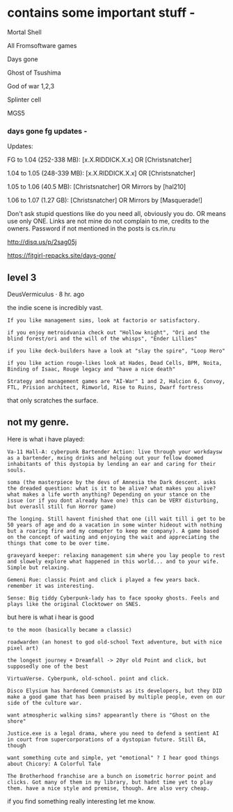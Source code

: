 # contains some important stuff - 



Mortal Shell

All Fromsoftware games

Days gone

Ghost of Tsushima

God of war 1,2,3

Splinter cell

MGS5


### days gone fg updates - 

Updates:

FG to 1.04 (252-338 MB): [x.X.RIDDICK.X.x] OR [Christsnatcher]

1.04 to 1.05 (248-339 MB): [x.X.RIDDICK.X.x] OR [Christsnatcher]

1.05 to 1.06 (40.5 MB): [Christsnatcher] OR Mirrors by [hal210]

1.06 to 1.07 (1.27 GB): [Christsnatcher] OR Mirrors by [Masquerade!]

Don't ask stupid questions like do you need all, obviously you do.
OR means use only ONE.
Links are not mine do not complain to me, credits to the owners.
Password if not mentioned in the posts is cs.rin.ru

http://disq.us/p/2sag05j

https://fitgirl-repacks.site/days-gone/


## level 3
DeusVermiculus
·
8 hr. ago

the indie scene is incredibly vast.

    If you like management sims, look at factorio or satisfactory.

    if you enjoy metroidvania check out "Hollow knight", "Ori and the blind forest/ori and the will of the whisps", "Ender Lillies"

    if you like deck-builders have a look at "slay the spire", "Loop Hero"

    if you like action rouge-likes look at Hades, Dead Cells, BPM, Noita, Binding of Isaac, Rouge legacy and "have a nice death"

    Strategy and management games are "AI-War" 1 and 2, Halcion 6, Convoy, FTL, Prision architect, Rimworld, Rise to Ruins, Dwarf fortress

that only scratches the surface.

## not my genre.

Here is what i have played:

    Va-11 Hall-A: cyberpunk Bartender Action: live through your workdaysw as a bartender, mxing drinks and helping out your fellow doomed inhabitants of this dystopia by lending an ear and caring for their souls.

    soma (the masterpiece by the devs of Amnesia the Dark descent. asks the dreaded question: what is it to be alive? what makes you alive? what makes a life worth anything? Depending on your stance on the issue (or if you dont already have one) this can be VERY disturbing, but overasll still fun Horror game)

    The longing. Still havent finished that one (ill wait till i get to be 50 years of age and do a vacation in some winter hideout with nothing but a roaring fire and my comupter to keep me company). A game based on the concept of waiting and enjoying the wait and appreciating the things that come to be over time.

    graveyard keeper: relaxing management sim where you lay people to rest and slowely explore what happened in this world... and to your wife. Simple but relaxing.

    Gemeni Rue: classic Point and click i played a few years back. remember it was interesting.

    Sense: Big tiddy Cyberpunk-lady has to face spooky ghosts. Feels and plays like the original Clocktower on SNES.

but here is what i hear is good

    to the moon (basically became a classic)

    roadwarden (an honest to god old-school Text adventure, but with nice pixel art)

    the longest journey + Dreamfall -> 20yr old Point and click, but supposedly one of the best

    VirtuaVerse. Cyberpunk, old-school. point and click.

    Disco Elysium has hardened Communists as its developers, but they DID make a good game that has been praised by multiple people, even on our side of the culture war.

    want atmospheric walking sims? appearantly there is "Ghost on the shore"

    Justice.exe is a legal drama, where you need to defend a sentient AI in court from supercorporations of a dystopian future. Still EA, though

    want something cute and simple, yet "emotional" ? I hear good things about Chicory: A Colorful Tale

    The Brotherhood franchise are a bunch on isometric horror point and clicks. Got many of them in my library, but hadnt time yet to play them. have a nice style and premise, though. Are also very cheap.

if you find something really interesting let me know.
